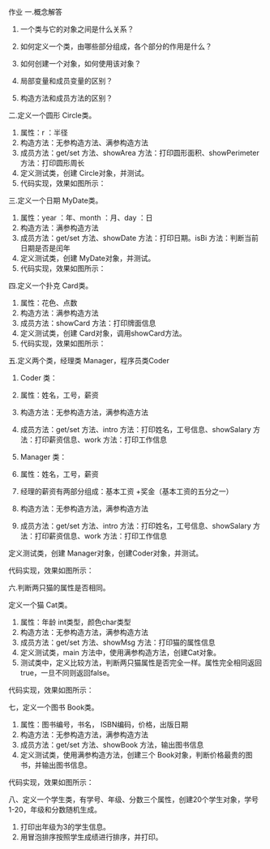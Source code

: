 作业
一.概念解答

1. 一个类与它的对象之间是什么关系？

2. 如何定义一个类，由哪些部分组成，各个部分的作用是什么？

3. 如何创建一个对象，如何使用该对象？

4. 局部变量和成员变量的区别？

5. 构造方法和成员方法的区别？

二.定义一个圆形 Circle类。

1. 属性：r ：半径 
2. 构造方法：无参构造方法、满参构造方法 
3. 成员方法：get/set 方法、showArea 方法：打印圆形面积、showPerimeter 方法：打印圆形周长 
4. 定义测试类，创建 Circle对象，并测试。 
5. 代码实现，效果如图所示：



三.定义一个日期 MyDate类。

1. 属性：year ：年、month ：月、day ：日 
2. 构造方法：满参构造方法 
3. 成员方法：get/set 方法、showDate 方法：打印日期。isBi 方法：判断当前日期是否是闰年 
4. 定义测试类，创建 MyDate对象，并测试。 
5. 代码实现，效果如图所示：



四.定义一个扑克 Card类。

1. 属性：花色、点数
2. 构造方法：满参构造方法 
3. 成员方法：showCard 方法：打印牌面信息 
4. 定义测试类，创建 Card对象，调用showCard方法。 
5. 代码实现，效果如图所示：



五.定义两个类，经理类 Manager，程序员类Coder

1. Coder 类：
2. 属性：姓名，工号，薪资
3. 构造方法：无参构造方法，满参构造方法
4. 成员方法：get/set 方法、intro 方法：打印姓名，工号信息、showSalary 方法：打印薪资信息、work 方法：打印工作信息


1. Manager 类：
2. 属性：姓名，工号，薪资
3. 经理的薪资有两部分组成：基本工资 +奖金（基本工资的五分之一）
4. 构造方法：无参构造方法，满参构造方法
5. 成员方法：get/set 方法、intro 方法：打印姓名，工号信息、showSalary 方法：打印薪资信息、work 方法：打印工作信息

定义测试类，创建 Manager对象，创建Coder对象，并测试。

代码实现，效果如图所示：



六.判断两只猫的属性是否相同。

定义一个猫 Cat类。

1. 属性：年龄 int类型，颜色char类型
2. 构造方法：无参构造方法，满参构造方法
3. 成员方法：get/set 方法、showMsg 方法：打印猫的属性信息
4. 定义测试类，main 方法中，使用满参构造方法，创建Cat对象。
5. 测试类中，定义比较方法，判断两只猫属性是否完全一样。属性完全相同返回 true，一旦不同则返回false。 

代码实现，效果如图所示：

七，定义一个图书 Book类。

1. 属性：图书编号，书名， ISBN编码，价格，出版日期
2. 构造方法：无参构造方法，满参构造方法
3. 成员方法：get/set 方法、showBook 方法，输出图书信息
4. 定义测试类，使用满参构造方法，创建三个 Book对象，判断价格最贵的图书，并输出图书信息。

代码实现，效果如图所示：


八、定义一个学生类，有学号、年级、分数三个属性，创建20个学生对象，学号1-20，年级和分数随机生成。

1. 打印出年级为3的学生信息。
2. 用冒泡排序按照学生成绩进行排序，并打印。